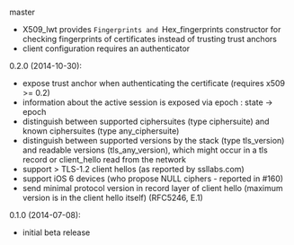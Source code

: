 master
* X509_lwt provides `Fingerprints and `Hex_fingerprints constructor for checking fingerprints of certificates instead of trusting trust anchors
* client configuration requires an authenticator

0.2.0 (2014-10-30):
* expose trust anchor when authenticating the certificate (requires x509 >= 0.2)
* information about the active session is exposed via epoch : state -> epoch
* distinguish between supported ciphersuites (type ciphersuite) and
  known ciphersuites (type any_ciphersuite)
* distinguish between supported versions by the stack (type tls_version)
  and readable versions (tls_any_version), which might occur in a tls
  record or client_hello read from the network
* support > TLS-1.2 client hellos (as reported by ssllabs.com)
* support iOS 6 devices (who propose NULL ciphers - reported in #160)
* send minimal protocol version in record layer of client hello
  (maximum version is in the client hello itself) (RFC5246, E.1)

0.1.0 (2014-07-08):
* initial beta release